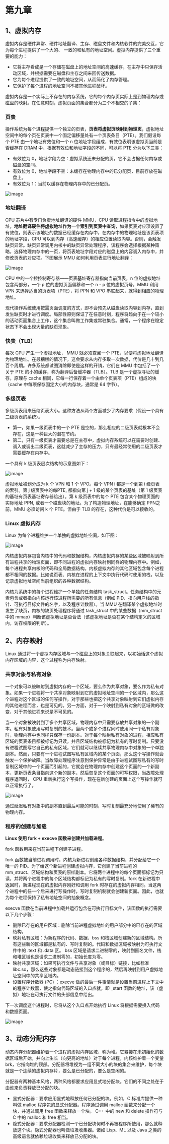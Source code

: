 # 第九章

## 1、虚拟内存

虚拟内存是硬件异常、硬件地址翻译、主存、磁盘文件和内核软件的完美交互，它为每个进程提供了一个大的、 一致的和私有的地址空间。虚拟内存提供了三个重要的能力： 

- 它将主存看成是一个存储在磁盘上的地址空间的高速缓存，在主存中只保存活动区域，并根据需要在磁盘和主存之间来回传送数据。
- 它为每个进程提供了一致的地址空间，从而简化了内存管理。
- 它保护了每个进程的地址空间不被其他进程破坏。

虚拟内存是一个实际上不存在的内存系统，它的每个内存页实际上是到物理内存或磁盘的映射。在任意时刻，虚拟页面的集合都分为三个不相交的子集：

### 页表

操作系统为每个进程提供一个独立的页表，**页表将虚拟页映射到物理页**，虚拟地址空间中的每个页在页表中一个固定偏移量处有一个页表条目（PTE）。我们假设每个 PTE 由一个地址有效位和一个 n 位地址字段组成，有效位表明该虚拟页当前是否缓存在 DRAM 中，根据有效位和地址字段的不同，可以将 PTE 分为以下三类：

- 有效位为 0，地址字段为空：虚拟系统还未分配的页，它不会占据任何内存或磁盘的空间。
- 有效位为 0，地址字段不空：未缓存在物理内存中的已分配页，目前存放在磁盘上。
- 有效位为 1：当前以缓存在物理内存中的已分配页。

![image](https://user-images.githubusercontent.com/56211928/147178169-21d50c4e-d522-4bf8-bdab-0a7d5ec8db62.png)

### 地址翻译

CPU 芯片中有专门负责地址翻译的硬件 MMU，CPU 读取进程指令中的虚拟地址，**地址翻译硬件将虚拟地址作为一个索引到页表中查询**，如果页表对应项设置了有效位，则表示该地址的数据已经缓存在内存中，在内存中的物理地址是该页表项的地址字段，CPU 可以到内存（高速缓存）的相应位置读取内容。否则，会触发缺页异常。缺页异常调用内核中的缺页异常处理程序，该程序会选择根据某种策略，选择物理内存中的一页，将页表地址字段对应的磁盘上的内容调入内存中，并修改页表的对应项。下图展示 MMU 如何利用页表进行地址翻译：

![image](https://user-images.githubusercontent.com/56211928/147181803-d4c3078c-70c4-4182-adc6-74e82b1355cc.png)

CPU 中的一个控控制寄存器——页表基址寄存器指向当前页表，n 位的虚拟地址包含两部分，一个 p 位的虚拟页面偏移和一个 n - p 位的虚拟页号，MMU 利用 VPN 来选择适当的页表项（PTE），将 PPN 和 VPO 串联起来，就得到相应的物理地址。

现代操作系统使用按需页面调度的方式，即不会预先从磁盘读取内容到内存，直到发生缺页时才进行调度。局部性原则保证了在任意时刻，程序将趋向于在一个较小的活动页面集合上工作，这个集合叫做工作集或常驻集合。通常，一个程序在稳定状态下不会出现大量的缺页现象。

### 快表（TLB）

每次 CPU 产生一个虚拟地址， MMU 就必须查阅一个 PTE，以便将虚拟地址翻译为物理地址。在最糟糕的情况下，这会要求从内存多取一次数据，代价是几十到几百个周期。许多系统都试图消除即使是这样的开销，它们在 MMU 中包括了一个关于 PTE 的小的缓存，称为翻译后备缓冲器（TLB）。TLB 是一个虚拟寻址的缓存，原理与 cache 相同，它每一行保存着一个由单个页表项（PTE）组成的块（cache 中每项保存固定大小的内存块，通常是 64 字节）。

### 多级页表

多级页表用来压缩页表大小。这种方法从两个方面减少了内存要求（假设一个具有二级页表的系统）。

- 第一，如果一级页表中的一个 PTE 是空的，那么相应的二级页表就根本不会存在，这是一种巨大的潜在节约。
- 第二，只有一级页表才需要总是在主存中，虚拟内存系统可以在需要时创建、调入或调出二级页表，这就减少了主存的压力，只有最经常使用的二级页表才需要缓存在内存中。

一个具有 k 级页表层次结构的示意图如下：

![image](https://user-images.githubusercontent.com/56211928/147185326-bdda256f-a415-4de3-82e0-d2283899224e.png)

虚拟地址被划分成为 k 个 VPN 和 1 个 VPO。每个 VPN i 都是一个到第 i 级页表的索引。第 j 级页表中的每PTE, 都指向第 j + 1 级的某个页表的基址（第 1 级页表的基址有页表基址寄存器给出）。第 k 级页表中的每个 PTE 包含某个物理页面的实际地址 PPN, 或者一个磁盘块的地址。为了构造物理地址，在能够确定 PPN之前，MMU 必须访问 k 个 PTE。但由于 TLB 的存在，这种代价是可以接收的。

### Linux 虚拟内存

Linux 为每个进程维护一个单独的虚拟地址空间，如下图：

![image](https://user-images.githubusercontent.com/56211928/147191146-9aaa9b0a-dbf4-430f-a1e3-a6bc721b55d6.png)

内核虚拟内存包含内核中的代码和数据结构，内核虚拟内存的某些区域被映射到所有进程共享的物理页面，即不同进程的虚拟内存映射到同样的物理内存中。例如，每个进程共享内核的代码和全局数据结构。内核虚拟内存的其他区域包含每个进程都不相同的数据。比如说页表、内核在进程的上下文中执行代码时使用的栈，以及记录虚拟地址空间当前组织的各种数据结构。

内核为系统中的每个进程维护一个单独的任务结构 task_struct。任务结构中的元素包含或者指向内核运行该进程所需要的所有信息（例如 PID、指向用户栈的指针、可执行目标文件的名字，以及程序计数器）。当 MMU 在翻译某个虚拟地址时发生了缺页，内核的缺页处理程序将通过 task_struct 中的某些数据（mm_struct 中的 mmap）判断该虚拟地址是否合法（该虚拟地址是否在某个结构定义的区域内，访存权限的判断）。

## 2、内存映射

Linux 通过将一个虚拟内存区域与一个磁盘上的对象关联起来，以初始话这个虚拟内存区域的内容，这个过程称为内存映射。

### 共享对象与私有对象

一个对象可以被映射到虚拟内存的一个区域，要么作为共享对象，要么作为私有对象。如果一个进程将一个共享对象映射到它的虚拟地址空间的一个区域内，那么这个进程对这个区域的任何写操作，对于那些也把这个共享对象映射到它们虚拟内存的其他进程而言，也是可见的。另一方面，对于一个映射到私有对象的区域做的改变，对于其他进程来说是不可见的。

当一个对象被映射到了多个共享区域，物理内存中只需要存放共享对象的一个副本。私有对象使用写时复制的技术。当两个或多个进程同时使用同一个私有对象时，物理内存中也同样只保存一份副本。对于每个映射私有对象的进程，相应私有区域的页表条目都被标记为只读，并且区域结构被标记为私有的写时复制。只要没有进程试图写它自己的私有区域，它们就可以继续共享物理内存中对象的一个单独副本。然而，只要有一个进程试图写私有区域内的某个页面，那么这个写操作就会触发一个保护故障。当故障处理程序注意到保护异常是由于进程试图写私有的写时复制区域中的一个页面而引起的，它就会在物理内存中创建这个页面的一个新副本，更新页表条目指向这个新的副本，然后恢复这个页面的可写权限，当故障处理程序返回时， CPU 重新执行这个写操作，现在在新创建的页面上这个写操作就可以正常执行了。

![image](https://user-images.githubusercontent.com/56211928/147212557-3b921dc9-2311-4edd-a9cb-37abd3e20b48.png)

通过延迟私有对象中的副本直到最后可能的时刻，写时复制最充分地使用了稀有的物理内存。

### 程序的创建与加载

**Linux 使用 fork + execve 函数来创建并加载进程**。

fork 函数用来在当前进程下创建子进程。

fork 函数被当前进程调用时，内核为新进程创建各种数据结构，并分配给它一个唯一的 PID。为了给这个新进程创建虚拟内存，它创建了当前进程的 mm_struct、区域结构和页表的原样副本。它将两个进程中的每个页面都标记为只读，并将两个进程中的每个区域结构都标记为私有的写时复制。fork 在新进程中返回时，新进程现在的虚拟内存刚好和调用 fork 时存在的虚拟内存相同。当这两个进程中的任一个后来进行写操作时，写时复制机制就会创建新页面。因此，也就为每个进程保持了私有地址空间的抽象概念。

execve 函数在当前进程中加载并运行包含在可执行目标文件，该函数的执行需要以下几个步骤：

- 删除已存在的用户区域：删除当前进程虚拟地址的用户部分中的已存在的区域结构。
- 映射私有区域：为新程序的代码、数据、bss 和栈区域创建新的区域结构。所有这些新的区域都是私有的、写时复制的。代码和数据区域被映射为可执行文件中的 .text 和 .data 区。 bss 区域是请求二进制零的，映射到匿名文件，栈和堆区域也是请求二进制零的，初始长度为零。
- 映射共享区域：如果可执行文件与共享对象（或目标）链接，比如标准 libc.so，那么这些对象都是动态链接到这个程序的，然后再映射到用户虚拟地址空间中的共享区域内。
- 设置程序计数器 (PC) ：execve 做的最后一件事情就是设置当前进程上下文中的程序计数器，使之指向代码区域的入口点就，即 \_start 函数的地址，该（虚拟）地址在可执行文件的头部信息中给出。

下一次调度这个进程时，它将从这个入口点开始执行 Linux 将根据需要换入代码和数据页面。

![image](https://user-images.githubusercontent.com/56211928/147213751-b31960cc-2a0d-4e48-85a2-df89a44af2c9.png)

## 3、动态分配内存

动态内存分配器维护着一个进程的虚拟内存区域，称为堆。它紧接在未初始化的数据区域后开始，并向上生长（向更高的地址）对于每个进程，内核维护着一个变量 brk，它指向堆的顶部。分配器将堆视为一组不同大小的块的集合来维护，每个块就是一个连续的虚拟内存片，要么是已分配的，要么是空闲的。

分配器有两种基本风格，两种风格都要求应用显式地分配块。它们的不同之处在于由谁来负责释放已分配的块。

- 显式分配器：要求应用显式地释放任何已分配的块。例如，C 标准库提供一种叫做 malloc 程序包的显式分配器。程序通过调用 malloc 函数来分配一个块，并通过调用 free 函数来释放一个块。 C++ 中的 new 和 delete 操作符与 C 中的 malloc 和 free 相当。
- 隐式分配器：要求分配器检测一个已分配块何时不再被程序所使用，那么就释放这个块。隐式分配器也叫做垃圾收集器。诸如 Lisp、ML 以及 Java 之类的高级语言就依赖垃圾收集来释放已分配的块。

